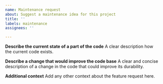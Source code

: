 ```yaml
---
name: Maintenance request
about: Suggest a maintenance idea for this project
title: ''
labels: maintenance
assignees: ''

---
```


**Describe the current state of a part of the code**
A clear description how the current code exists.

**Describe a change that would improve the code base**
A clear and concise description of a change in the code that could improve its durability.

**Additional context**
Add any other context about the feature request here.
